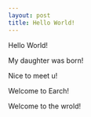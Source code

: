 ```yaml
---
layout: post
title: Hello World!
---
```


Hello World!

My daughter was born!

Nice to meet u!

Welcome to Earch!

Welcome to the wrold!

